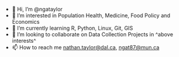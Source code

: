 - 👋 Hi, I’m @ngataylor
- 👀 I’m interested in Population Health, Medicine, Food Policy and Economics
- 🌱 I’m currently learning R, Python, Linux, Git, GIS
- 💞️ I’m looking to collaborate on Data Collection Projects in ^above interests^
- 📫 How to reach me nathan.taylor@dal.ca, ngat87@mun.ca

<!---
ngataylor/ngataylor is a ✨ special ✨ repository because its `README.md` (this file) appears on your GitHub profile.
You can click the Preview link to take a look at your changes.
--->
